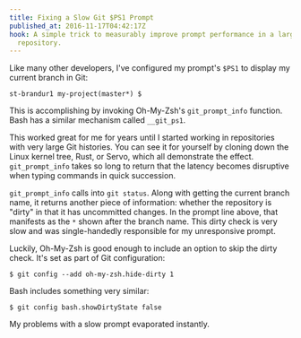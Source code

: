 ```yaml
---
title: Fixing a Slow Git $PS1 Prompt
published_at: 2016-11-17T04:42:17Z
hook: A simple trick to measurably improve prompt performance in a large Git
  repository.
---
```


Like many other developers, I've configured my prompt's `$PS1` to display my
current branch in Git:

    st-brandur1 my-project(master*) $

This is accomplishing by invoking Oh-My-Zsh's `git_prompt_info` function. Bash
has a similar mechanism called `__git_ps1`.

This worked great for me for years until I started working in repositories with
very large Git histories. You can see it for yourself by cloning down the Linux
kernel tree, Rust, or Servo, which all demonstrate the effect.
`git_prompt_info` takes so long to return that the latency becomes disruptive
when typing commands in quick succession.

`git_prompt_info` calls into `git status`. Along with getting the current
branch name, it returns another piece of information: whether the repository is
"dirty" in that it has uncommitted changes. In the prompt line above, that
manifests as the `*` shown after the branch name. This dirty check is very slow
and was single-handedly responsible for my unresponsive prompt.

Luckily, Oh-My-Zsh is good enough to include an option to skip the dirty check.
It's set as part of Git configuration:

    $ git config --add oh-my-zsh.hide-dirty 1

Bash includes something very similar:

    $ git config bash.showDirtyState false

My problems with a slow prompt evaporated instantly.
